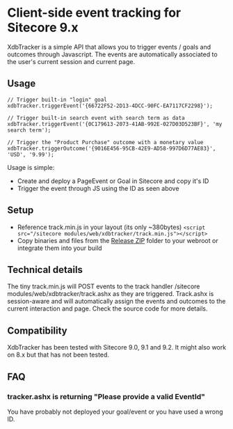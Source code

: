 # Client-side event tracking for Sitecore 9.x

XdbTracker is a simple API that allows you to trigger events / goals and outcomes through Javascript. The events are automatically associated to the user's current session and current page.

## Usage

``` 
// Trigger built-in "login" goal
xdbTracker.triggerEvent('{66722F52-2D13-4DCC-90FC-EA7117CF2298}');  

// Trigger built-in search event with search term as data
xdbTracker.triggerEvent('{0C179613-2073-41AB-992E-027D03D523BF}', 'my search term');

// Trigger the "Product Purchase" outcome with a monetary value
xdbTracker.triggerOutcome('{9016E456-95CB-42E9-AD58-997D6D77AE83}', 'USD', '9.99');
```
Usage is simple:

 - Create and deploy a PageEvent or Goal in Sitecore and copy it's ID
 - Trigger the event through JS using the ID as seen above

## Setup

- Reference track.min.js in your layout (its only ~380bytes) 
	```<script src="/sitecore modules/web/xdbtracker/track.min.js"></script> ```
- Copy binaries and files from the [Release ZIP](https://github.com/lowedown/XdbTracker/releases/latest) folder to your webroot or integrate them into your build


## Technical details
The tiny track.min.js will POST events to the track handler /sitecore modules/web/xdbtracker/track.ashx as they are triggered. Track.ashx is session-aware and will automatically assign the events and outcomes to the current interaction and page.
Check the source code for more details.

## Compatibility
XdbTracker has been tested with Sitecore 9.0, 9.1 and 9.2. It might also work on 8.x but that has not been tested.

## FAQ
### tracker.ashx is returning "Please provide a valid EventId"
You have probably not deployed your goal/event or you have used a wrong ID.
